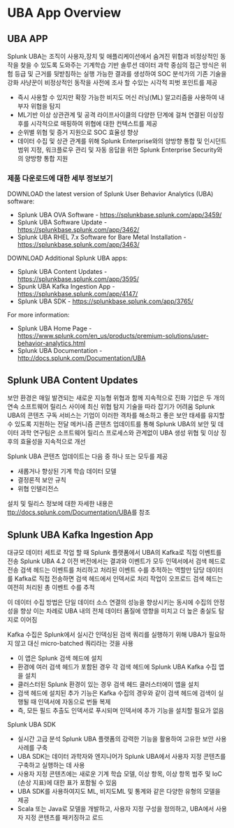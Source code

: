 # UBA App Overview

## UBA APP

Splunk UBA는 조직이 사용자,장치 및 애플리케이션에서 숨겨진 위협과 비정상적인 동작을 찾을 수 있도록 도와주는 기계학습 기반 솔루션
데이터 과학 중심의 접근 방식은 위험 등급 및 근거를 뒷받침하는 실행 가능한 결과를 생성하여 SOC 분석가의 기존 기술을 강화
사냥꾼이 비정상적인 동작을 사전에 조사 할 수있는 시각적 피벗 포인트를 제공

- 즉시 사용할 수 있지만 확장 가능한 비지도 머신 러닝(ML) 알고리즘을 사용하여 내부자 위협을 탐지
- ML기반 이상 상관관계 및 공격 라이프사이클의 다양한 단계에 걸쳐 연결된 이상징후를 시각적으로 매핑하여 위협에 대한 컨텍스트를 제공
- 순위별 위협 및 증거 지원으로 SOC 효율성 향상
- 데이터 수집 및 상관 관계를 위해 Splunk Enterprise와의 양방향 통합 및 인시던트 범위 지정, 워크플로우 관리 및 자동 응답을 위한 Splunk Enterprise Security와의 양방향 통합 지원

### 제품 다운로드에 대한 세부 정보보기

DOWNLOAD the latest version of Splunk User Behavior Analytics (UBA) software:

- Splunk UBA OVA Software - <https://splunkbase.splunk.com/app/3459/>
- Splunk UBA Software Update - <https://splunkbase.splunk.com/app/3462/>
- Splunk UBA RHEL 7.x Software for Bare Metal Installation - <https://splunkbase.splunk.com/app/3463/>

DOWNLOAD Additional Splunk UBA apps:

- Splunk UBA Content Updates - <https://splunkbase.splunk.com/app/3595/>
- Spunk UBA Kafka Ingestion App - <https://splunkbase.splunk.com/app/4147/>
- Splunk UBA SDK - <https://splunkbase.splunk.com/app/3765/>

For more information:

- Splunk UBA Home Page - <https://www.splunk.com/en_us/products/premium-solutions/user-behavior-analytics.html>
- Splunk UBA Documentation - <http://docs.splunk.com/Documentation/UBA>

## Splunk UBA Content Updates

보안 환경은 매일 발견되는 새로운 지능형 위협과 함께 지속적으로 진화
기업은 두 개의 연속 소프트웨어 릴리스 사이에 최신 위협 탐지 기술을 따라 잡기가 어려움
Splunk UBA의 콘텐츠 구독 서비스는 기업이 이러한 격차를 해소하고 좋은 보안 태세를 유지할 수 있도록 지원하는 전달 메커니즘
콘텐츠 업데이트를 통해 Splunk UBA의 보안 및 데이터 과학 연구팀은 소프트웨어 릴리스 프로세스와 관계없이 UBA 생성 위협 및 이상 징후의 효율성을 지속적으로 개선

Splunk UBA 콘텐츠 업데이트는 다음 중 하나 또는 모두를 제공

- 새롭거나 향상된 기계 학습 데이터 모델
- 결정론적 보안 규칙
- 위협 인텔리전스

설치 및 릴리스 정보에 대한 자세한 내용은 <ttp://docs.splunk.com/Documentation/UBA>를 참조

## Splunk UBA Kafka Ingestion App

대규모 데이터 세트로 작업 할 때 Splunk 플랫폼에서 UBA의 Kafka로 직접 이벤트를 전송
Splunk UBA 4.2 이전 버전에서는 결과와 이벤트가 모두 인덱서에서 검색 헤드로 전송
검색 헤드는 이벤트를 처리하고 처리된 이벤트 수를 추적하는 역할만 담당
데이터를 Kafka로 직접 전송하면 검색 헤드에서 인덱서로 처리 작업이 오프로드
검색 헤드는 여전히 처리된 총 이벤트 수를 추적

이 데이터 수집 방법은 단일 데이터 소스 연결의 성능을 향상시키는 동시에 수집의 안정성을 향상
이는 차례로 UBA 내의 전체 데이터 품질에 영향을 미치고 더 높은 충실도 탐지로 이어짐

Kafka 수집은 Splunk에서 실시간 인덱싱된 검색 쿼리를 실행하기 위해 UBA가 필요하지 않고 대신 micro-batched 쿼리라는 것을 사용

- 이 앱은 Splunk 검색 헤드에 설치
- 환경에 여러 검색 헤드가 포함된 경우 각 검색 헤드에 Splunk UBA Kafka 수집 앱을 설치
- 클러스터된 Splunk 환경이 있는 경우 검색 헤드 클러스터에이 앱을 설치
- 검색 헤드에 설치된 추가 기능은 Kafka 수집의 경우와 같이 검색 헤드에 검색이 실행될 때 인덱서에 자동으로 번들 복제
- 즉, 모든 필드 추출도 인덱서로 푸시되며 인덱서에 추가 기능을 설치할 필요가 없음

Splunk UBA SDK

- 실시간 고급 분석 Splunk UBA 플랫폼의 강력한 기능을 활용하여 고유한 보안 사용 사례를 구축
- UBA SDK는 데이터 과학자와 엔지니어가 Splunk UBA에서 사용자 지정 콘텐츠를 구축하고 실행하는 데 사용
- 사용자 지정 콘텐츠에는 새로운 기계 학습 모델, 이상 항목, 이상 항목 범주 및 IoC (손상 지표)에 대한 표가 포함될 수 있음
- UBA SDK를 사용하여지도 ML, 비지도ML 및 통계와 같은 다양한 유형의 모델을 제공
- Scala 또는 Java로 모델을 개발하고, 사용자 지정 구성을 정의하고, UBA에서 사용자 지정 콘텐츠를 패키징하고 로드
